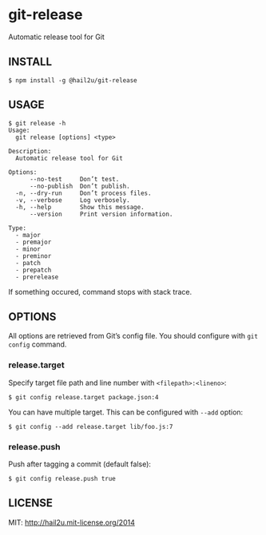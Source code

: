 git-release
===========

Automatic release tool for Git


INSTALL
-------

    $ npm install -g @hail2u/git-release


USAGE
-----

    $ git release -h
    Usage:
      git release [options] <type>
    
    Description:
      Automatic release tool for Git
    
    Options:
          --no-test     Don’t test.
          --no-publish  Don’t publish.
      -n, --dry-run     Don’t process files.
      -v, --verbose     Log verbosely.
      -h, --help        Show this message.
          --version     Print version information.
    
    Type:
      - major
      - premajor
      - minor
      - preminor
      - patch
      - prepatch
      - prerelease

If something occured, command stops with stack trace.


OPTIONS
-------

All options are retrieved from Git’s config file. You should configure with `git
config` command.


### release.target

Specify target file path and line number with `<filepath>:<lineno>`:

    $ git config release.target package.json:4

You can have multiple target. This can be configured with `--add` option:

    $ git config --add release.target lib/foo.js:7


### release.push

Push after tagging a commit (default false):

    $ git config release.push true


LICENSE
-------

MIT: http://hail2u.mit-license.org/2014
